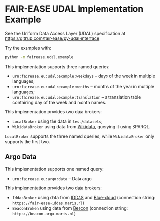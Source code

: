 # FAIR-EASE UDAL Implementation Example

See the Uniform Data Access Layer (UDAL) specification at
https://github.com/fair-ease/py-udal-interface

Try the examples with:

```sh
python -m fairease.udal.example
```

This implementation supports three named queries:

- `urn:fairease.eu:udal:example:weekdays` &ndash; days of the week in multiple
  languages;
- `urn:fairease.eu:udal:example:months` &ndash; months of the year in multiple
  languages;
- `urn:fairease.eu:udal:example:translation` &ndash; a translation table
  containing day of the week and month names.

This implementation provides two data brokers:

- `LocalBroker` using the data in `test/datasets`;
- `WikidataBroker` using data from [Wikidata](https://www.wikidata.org/),
  querying it using SPARQL.

`LocalBroker` supports the three named queries, while `WikidataBroker` only
supports the first two.

## Argo Data

This implementation supports one named query:

- `urn:fairease.eu:argo:data` &ndash; Data argo

This implementation provides two data brokers:

- `IddasBroker` using data from [IDDAS](https://fair-ease-iddas.maris.nl) and [Blue-cloud](https://data.blue-cloud.org/) (connection string: `https://fair-ease-iddas.maris.nl`)
- `BeaconBroken` using data from [Beacon](https://beacon.maris.nl/) (connection string: `https://beacon-argo.maris.nl`)
